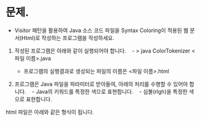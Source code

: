 # 문제.
- Visitor 패턴을 활용하여 Java 소스 코드 파일을 Syntax Coloring이 적용된 웹 문서(Html)로 작성하는 프로그램을 작성하세요.
1. 작성된 프로그램은 아래와 같이 실행되어야 합니다.
   - > java ColorTokenizer <파일 이름>.java
   - 프로그램의 실행결과로 생성되는 파일의 이름은 <파일 이름>.html

2. 프로그램은 Java 파일을 파라미터로 받아들여, 아래의 처리를 수행할 수 있어야 합니다.
   - Java의 키워드를 특정한 색으로 표현합니다.
   - 심볼(rlgh)을 특정한 색으로 표현합니다.


html 파일은 아래와 같은 형식이 됩니다.

<src img="week_3/day_5/homework/make_html/">
